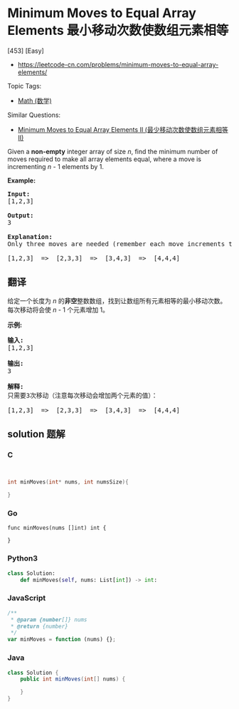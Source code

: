 # Minimum Moves to Equal Array Elements 最小移动次数使数组元素相等

[453] [Easy]

- https://leetcode-cn.com/problems/minimum-moves-to-equal-array-elements/

Topic Tags:

- [Math (数学)](https://leetcode-cn.com/tag/math/)

Similar Questions:

- [Minimum Moves to Equal Array Elements II (最少移动次数使数组元素相等 II)](https://leetcode-cn.com/problems/minimum-moves-to-equal-array-elements-ii/)

Given a **non-empty** integer array of size _n_, find the minimum number of moves required to make all array elements equal, where a move is incrementing _n_ - 1 elements by 1.

**Example:**

<pre><b>Input:</b>
[1,2,3]

<b>Output:</b>
3

<b>Explanation:</b>
Only three moves are needed (remember each move increments two elements):

[1,2,3]  =&gt;  [2,3,3]  =&gt;  [3,4,3]  =&gt;  [4,4,4]
</pre>

## 翻译

给定一个长度为 _n_ 的**非空**整数数组，找到让数组所有元素相等的最小移动次数。每次移动将会使 _n_ - 1 个元素增加 1。

**示例:**

<pre><strong>输入:</strong>
[1,2,3]

<strong>输出:</strong>
3

<strong>解释:</strong>
只需要3次移动（注意每次移动会增加两个元素的值）：

[1,2,3]  =&gt;  [2,3,3]  =&gt;  [3,4,3]  =&gt;  [4,4,4]
</pre>

## solution 题解

### C

```c


int minMoves(int* nums, int numsSize){

}


```

### Go

```golang
func minMoves(nums []int) int {

}
```

### Python3

```python
class Solution:
    def minMoves(self, nums: List[int]) -> int:

```

### JavaScript

```javascript
/**
 * @param {number[]} nums
 * @return {number}
 */
var minMoves = function (nums) {};
```

### Java

```java
class Solution {
    public int minMoves(int[] nums) {

    }
}
```
